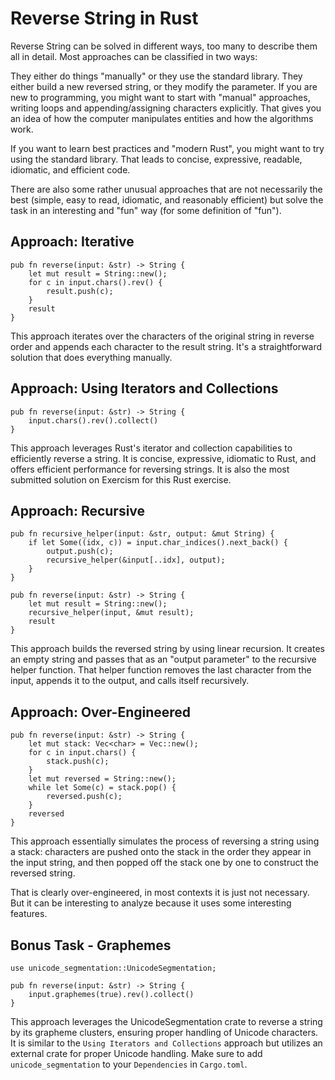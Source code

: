 # Reverse String in Rust
Reverse String can be solved in different ways, too many to describe them all in detail. Most approaches can be classified in two ways:

They either do things "manually" or they use the standard library.
They either build a new reversed string, or they modify the parameter.
If you are new to programming, you might want to start with "manual" approaches, writing loops and appending/assigning characters explicitly. That gives you an idea of how the computer manipulates entities and how the algorithms work.

If you want to learn best practices and "modern Rust", you might want to try using the standard library. That leads to concise, expressive, readable, idiomatic, and efficient code.

There are also some rather unusual approaches that are not necessarily the best (simple, easy to read, idiomatic, and reasonably efficient) but solve the task in an interesting and "fun" way (for some definition of "fun").

## Approach: Iterative

    pub fn reverse(input: &str) -> String {
        let mut result = String::new();
        for c in input.chars().rev() {
            result.push(c);
        }
        result
    }
This approach iterates over the characters of the original string in reverse order and appends each character to the result string. It's a straightforward solution that does everything manually.

## Approach: Using Iterators and Collections

    pub fn reverse(input: &str) -> String {
        input.chars().rev().collect()
    }
This approach leverages Rust's iterator and collection capabilities to efficiently reverse a string. It is concise, expressive, idiomatic to Rust, and offers efficient performance for reversing strings. It is also the most submitted solution on Exercism for this Rust exercise.

## Approach: Recursive

    pub fn recursive_helper(input: &str, output: &mut String) {
        if let Some((idx, c)) = input.char_indices().next_back() {
            output.push(c);
            recursive_helper(&input[..idx], output);
        }
    }
    
    pub fn reverse(input: &str) -> String {
        let mut result = String::new();
        recursive_helper(input, &mut result);
        result
    }
This approach builds the reversed string by using linear recursion. It creates an empty string and passes that as an "output parameter" to the recursive helper function. That helper function removes the last character from the input, appends it to the output, and calls itself recursively.

## Approach: Over-Engineered

    pub fn reverse(input: &str) -> String {
        let mut stack: Vec<char> = Vec::new();
        for c in input.chars() {
            stack.push(c);
        }
        let mut reversed = String::new();
        while let Some(c) = stack.pop() {
            reversed.push(c);
        }
        reversed
    }
This approach essentially simulates the process of reversing a string using a stack: characters are pushed onto the stack in the order they appear in the input string, and then popped off the stack one by one to construct the reversed string.

That is clearly over-engineered, in most contexts it is just not necessary. But it can be interesting to analyze because it uses some interesting features.

## Bonus Task - Graphemes 

    use unicode_segmentation::UnicodeSegmentation;
    
    pub fn reverse(input: &str) -> String {
        input.graphemes(true).rev().collect()
    }
    
This approach leverages the UnicodeSegmentation crate to reverse a string by its grapheme clusters, ensuring proper handling of Unicode characters. It is similar to the `Using Iterators and Collections` approach but utilizes an external crate for proper Unicode handling.
Make sure to add `unicode_segmentation` to your `Dependencies` in `Cargo.toml`.

